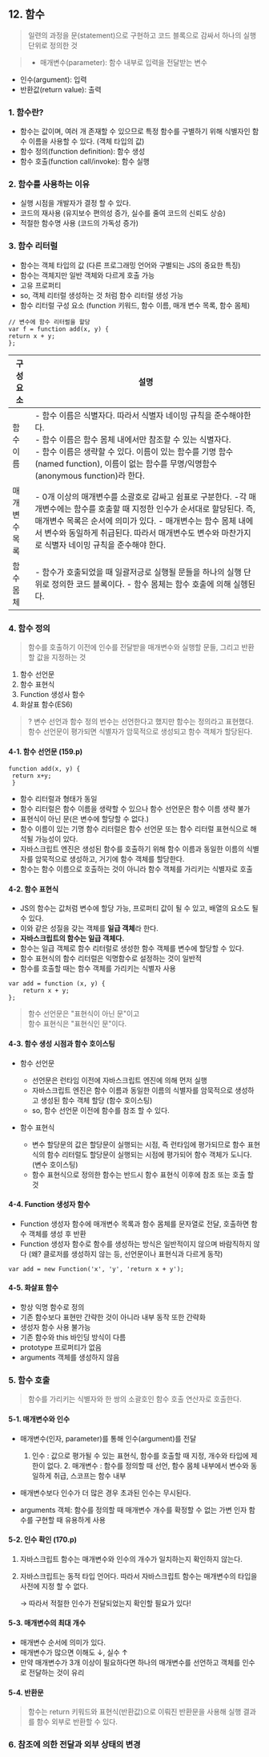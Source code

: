 ## 12. 함수

> 일련의 과정을 문(statement)으로 구현하고 코드 블록으로 감싸서 하나의 실행 단위로 정의한 것

> - 매개변수(parameter): 함수 내부로 입력을 전달받는 변수
- 인수(argument): 입력
- 반환값(return value): 출력  


### 1. 함수란?
- 함수는 값이며, 여러 개 존재할 수 있으므로 특정 함수를 구별하기 위해 식별자인 함수 이름을 사용할 수 있다. (객체 타입의 값)
- 함수 정의(function definition): 함수 생성
- 함수 호출(function call/invoke): 함수 실행

### 2. 함수를 사용하는 이유
 - 실행 시점을 개발자가 결정 할 수 있다.
 - 코드의 재사용 (유지보수 편의성 증가, 실수를 줄여 코드의 신뢰도 상승)
 - 적절한 함수명 사용 (코드의 가독성 증가)
 
 
### 3. 함수 리터럴
- 함수는 객체 타입의 값 (다른 프로그래밍 언어와 구별되는 JS의 중요한 특징)
- 함수는 객체지만 일반 객체와 다르게 호출 가능
- 고유 프로퍼티
- so, 객체 리터럴 생성하는 것 처럼 함수 리터럴 생성 가능
- 함수 리터럴 구성 요소 (function 키워드, 함수 이름, 매개 변수 목록, 함수 몸체)

```
// 변수에 함수 리터럴을 할당
var f = function add(x, y) {
return x + y;
};
```


| 구성요소 | 설명 |
| ------------ | ------------- |
| 함수 이름 | - 함수 이름은 식별자다. 따라서 식별자 네이밍 규칙을 준수해야한다. <br/> - 함수 이름은 함수 몸체 내에서만 참조할 수 있는 식별자다. <br> - 함수 이름은 생략할 수 있다. 이름이 있는 함수를 기명 함수(named function), 이름이 없는 함수를 무명/익명함수(anonymous function)라 한다.
| 매개변수 목록 | - 0개 이상의 매개변수를 소괄호로 감싸고 쉼표로 구분한다. -각 매개변수에는 함수를 호출할 때 지정한 인수가 순서대로 할당된다. 즉, 매개변수 목록은 순서에 의미가 있다. - 매개변수는 함수 몸체 내에서 변수와 동일하게 취급된다. 따라서 매개변수도 변수와 마찬가지로 식별자 네이밍 규칙을 준수해야 한다.  |
| 함수 몸체 | - 함수가 호출되었을 때 일괄저긍로 실행될 문들을 하나의 실행 단위로 정의한 코드 블록이다. - 함수 몸체는 함수 호출에 의해 실헹된다.  |



### 4. 함수 정의
> 함수를 호출하기 이전에 인수를 전달받을 매개변수와 실행할 문들, 그리고 반환할 값을 지정하는 것

1. 함수 선언문
2. 함수 표현식
3. Function 생성사 함수
4. 화살표 함수(ES6)

> ? 변수 선언과 함수 정의
번수는 선언한다고 했지만 함수는 정의라고 표현했다.
함수 선언문이 평가되면 식별자가 암묵적으로 생성되고 함수 객체가 할당된다.


#### 4-1. 함수 선언문 (159.p)
```
function add(x, y) {
 return x+y;
 }
```
- 함수 리터럴과 형태가 동일
- 함수 리터럴은 함수 이름을 생략할 수 있으나 함수 선언문은 함수 이름 생략 불가
- 표현식이 아닌 문(은 변수에 할당할 수 없다.)
- 함수 이름이 있는 기명 함수 리터럴은 함수 선언문 또는 함수 리터럴 표현식으로 해석될 가능성이 있다.
- 자바스크립트 엔진은 생성된 함수를 호출하기 위해 함수 이름과 동일한 이름의 식별자를 암묵적으로 생성하고, 거기에 함수 객체를 할당한다.
- 함수는 함수 이름으로 호출하는 것이 아니라 함수 객체를 가리키는 식별자로 호출


#### 4-2. 함수 표현식
- JS의 함수는 값처럼 변수에 할당 가능, 프로퍼티 값이 될 수 있고, 배열의 요소도 될 수 있다.
- 이와 같은 성질을 갖는 객체를 **일급 객체**라 한다.
- **자바스크립트의 함수는 일급 객체다.**
- 함수는 일급 객체로 함수 리터럴로 생성한 함수 객체를 변수에 할당할 수 있다.
- 함수 표현식의 함수 리터럴은 익명함수로 설정하는 것이 일반적
- 함수를 호출할 때는 함수 객체를 가리키는 식별자 사용

```
var add = function (x, y) {
	return x + y;
};
```


> 함수 선언문은 "표현식이 아닌 문"이고  
함수 표현식은 "표현식인 문"이다.


#### 4-3. 함수 생성 시점과 함수 호이스팅
- 함수 선언문
	
    - 선언문은 런타임 이전에 자바스크립트 엔진에 의해 먼저 실행
    - 자바스크립트 엔진은 함수 이름과 동일한 이름의 식별자를 암묵적으로 생성하고 생성된 함수 객체 할당 (함수 호이스팅)
    - so, 함수 선언문 이전에 함수를 참조 할 수 있다.
    
- 함수 표현식

    - 변수 할당문의 값은 할당문이 실행되는 시점, 즉 런타임에 평가되므로 함수 표현식의 함수 리터럴도 할당문이 실행되는 시점에 평가되어 함수 객체가 도니다. (변수 호이스팅)
    - 함수 표현식으로 정의한 함수는 반드시 함수 표현식 이후에 참조 또는 호출 할 것
    
    
#### 4-4. Function 생성자 함수
- Function 생성자 함수에 매개변수 목록과 함수 몸체를 문자열로 전달, 호출하면 함수 객체를 생성 후 반환
- Function 생성자 함수로 함수를 생성하는 방식은 일반적이지 않으며 바람직하지 않다 (왜? 클로저를 생성하지 않는 등, 선언문이나 표현식과 다르게 동작)

```
var add = new Function('x', 'y', 'return x + y');
```

#### 4-5. 화살표 함수
- 항상 익명 함수로 정의
- 기존 함수보다 표현만 간략한 것이 아니라 내부 동작 또한 간략화
- 생성자 함수 사용 불가능
- 기존 함수와 this 바인딩 방식이 다름
- prototype 프로퍼티가 없음
- arguments 객체를 생성하지 않음


### 5. 함수 호출
> 함수를 가리키는 식별자와 한 쌍의 소괄호인 함수 호출 연산자로 호출한다.


#### 5-1. 매개변수와 인수
- 매개변수(인자, parameter)를 통해 인수(argument)를 전달
	1. 인수
	: 값으로 평가될 수 있는 표현식, 함수를 호출할 때 지정, 개수와 타입에 제한이 없다.  2. 매개변수
    : 함수를 정의할 때 선언, 함수 몸체 내부에서 변수와 동일하게 취급, 스코프는 함수 내부
    
- 매개변수보다 인수가 더 많은 경우 초과된 인수는 무시된다.
- arguments 객체: 함수를 정의할 때 매개변수 개수를 확정할 수 없는 가변 인자 함수를 구현할 때 유용하게 사용

#### 5-2. 인수 확인 (170.p)
1. 자바스크립트 함수는 매개변수와 인수의 개수가 일치하는지 확인하지 않는다.
2. 자바스크립트는 동적 타입 언어다. 따라서 자바스크립트 함수는 매개변수의 타입을 사전에 지정 할 수 없다.

	 &rarr; 따라서 적절한 인수가 전달되었는지 확인할 필요가 있다!
     
     

#### 5-3. 매개변수의 최대 개수
- 매개변수 순서에 의미가 있다.
- 매개변수가 많으면 이해도 &darr;, 실수 &uarr;
- 만약 매개변수가 3개 이상이 필요하다면 하나의 매개변수를 선언하고 객체를 인수로 전달하는 것이 유리

#### 5-4. 반환문
> 함수는 return 키워드와 표현식(반환값)으로 이뤄진 반환문을 사용해 실행 결과를 함수 외부로 반환할 수 있다.




### 6. 참조에 의한 전달과 외부 상태의 변경
